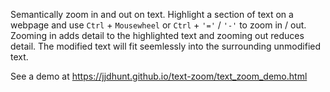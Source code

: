 Semantically zoom in and out on text. Highlight a section of text on a webpage and use `Ctrl` + `Mousewheel` or `Ctrl` + `'='` / `'-'` to zoom in / out. Zooming in adds detail to the highlighted text and zooming out reduces detail. The modified text will fit seemlessly into the surrounding unmodified text. 

See a demo at https://jjdhunt.github.io/text-zoom/text_zoom_demo.html

